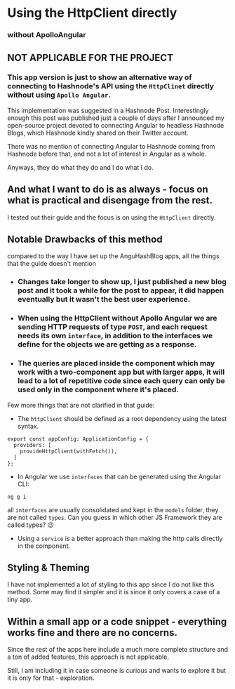 # Using the HttpClient directly
### without ApolloAngular 

## NOT APPLICABLE FOR THE PROJECT

### This app version is just to show an alternative way of connecting to Hashnode's API using the `HttpClinet` directly without using `Apollo Angular`.

This implementation was suggested in a Hashnode Post. Interestingly enough this post was published just a couple of days after I announced my open-source project devoted to connecting Angular to headless Hashnode Blogs, which Hashnode kindly shared on their Twitter account. 

There was no mention of connecting Angular to Hashnode coming from Hashnode before that, and not a lot of interest in Angular as a whole.

Anyways, they do what they do and I do what I do. 
## And what I want to do is as always - focus on what is practical and disengage from the rest. 

I tested out their guide and the focus is on using the `HttpClient` directly.

## Notable Drawbacks of this method 
compared to the way I have set up the AnguHashBlog apps, all the things that the guide doesn't mention
- ### Changes take longer to show up, I just published a new blog post and it took a while for the post to appear, it did happen eventually but it wasn't the best user experience.
- ### When using the HttpClient without Apollo Angular we are sending HTTP requests of type `POST`, and each request needs its own `interface`, in addition to the interfaces we define for the objects we are getting as a response. 
- ### The queries are placed inside the component which may work with a two-component app but with larger apps, it will lead to a lot of repetitive code since each query can only be used only in the component where it's placed.

Few more things that are not clarified in that guide:

- The `httpClient` should be defined as a root dependency using the latest syntax.
```
export const appConfig: ApplicationConfig = {
  providers: [
    provideHttpClient(withFetch()),
  ]
};
```

- In Angular we use `interfaces` that can be generated using the Angular CLI:
```
ng g i
```

all `interfaces` are usually consolidated and kept in the `models` folder, they are not called `types`. Can you guess in which other JS Framework they are called types? 😉
- Using a `service` is a better approach than making the http calls directly in the component.

## Styling & Theming 

I have not implemented a lot of styling to this app since I do not like this method. Some may find it simpler and it is since it only covers a case of a tiny app.

## Within a small app or a code snippet - everything works fine and there are no concerns.

Since the rest of the apps here include a much more complete structure and a ton of added features, this approach is not applicable. 

Still, I am including it in case someone is curious and wants to explore it but it is only for that - exploration.




